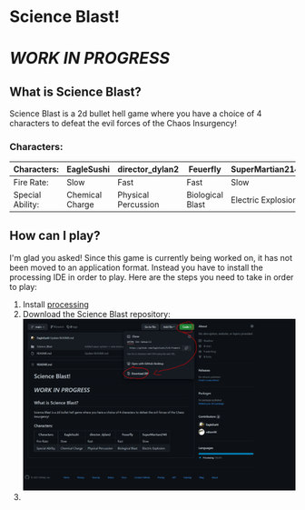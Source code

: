 # Science Blast!

# ***WORK IN PROGRESS***

## What is Science Blast?

Science Blast is a 2d bullet hell game where you have a choice of 4 characters to defeat the evil forces of the Chaos Insurgency!

### Characters: 

| Characters:      |EagleSushi |director_dylan2|Feuerfly|SuperMartian2145|
| ----------- | ----------- | ----------- | ----------- | ----------- |
| Fire Rate:      |Slow |Fast|Fast|Slow|
| Special Ability:   |Chemical Charge |Physical Percussion |Biological Blast |Electric Explosion |

## How can I play? 

I'm glad you asked! Since this game is currently being worked on, it has not been moved to an application format. Instead you have to install the processing IDE in order to play. Here are the steps you need to take in order to play: 

1. Install [processing](https://processing.org/) 
2. Download the Science Blast repository: ![Install .zip](README_resources/step2.png)
3.

